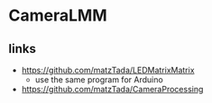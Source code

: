 # CameraLMM

## links

* <https://github.com/matzTada/LEDMatrixMatrix>
	* use the same program for Arduino
* <https://github.com/matzTada/CameraProcessing>